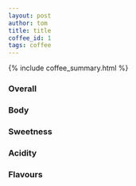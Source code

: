 ```yaml
---
layout: post
author: tom
title: title
coffee_id: 1
tags: coffee
---
```


{% include coffee_summary.html %}

### Overall


### Body


### Sweetness


### Acidity


### Flavours

